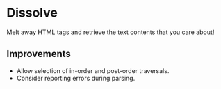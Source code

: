 # Dissolve
Melt away HTML tags and retrieve the text contents that you care about!

## Improvements
* Allow selection of in-order and post-order traversals.
* Consider reporting errors during parsing.

